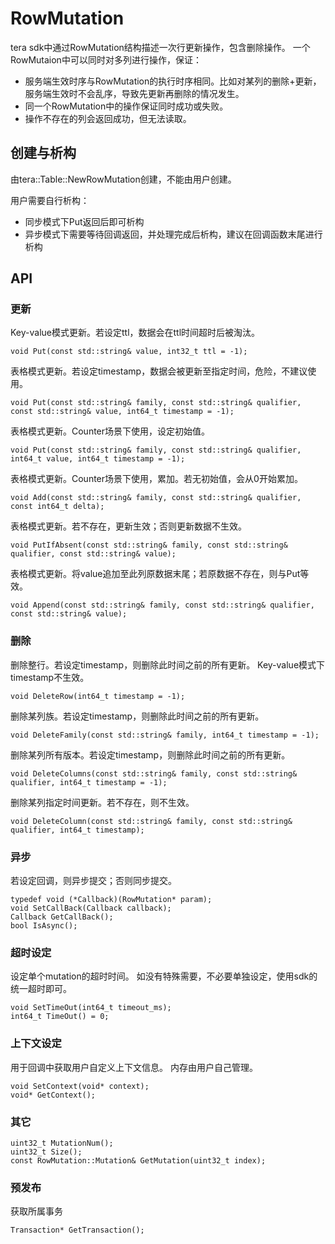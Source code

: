 # RowMutation

tera sdk中通过RowMutation结构描述一次行更新操作，包含删除操作。
一个RowMutaion中可以同时对多列进行操作，保证：
 * 服务端生效时序与RowMutation的执行时序相同。比如对某列的删除+更新，服务端生效时不会乱序，导致先更新再删除的情况发生。
 * 同一个RowMutation中的操作保证同时成功或失败。
 * 操作不存在的列会返回成功，但无法读取。

## 创建与析构

由tera::Table::NewRowMutation创建，不能由用户创建。

用户需要自行析构：
 * 同步模式下Put返回后即可析构
 * 异步模式下需要等待回调返回，并处理完成后析构，建议在回调函数末尾进行析构
 
## API

### 更新

Key-value模式更新。若设定ttl，数据会在ttl时间超时后被淘汰。
```
void Put(const std::string& value, int32_t ttl = -1);
```
表格模式更新。若设定timestamp，数据会被更新至指定时间，危险，不建议使用。
```
void Put(const std::string& family, const std::string& qualifier, const std::string& value, int64_t timestamp = -1);
```
表格模式更新。Counter场景下使用，设定初始值。
```
void Put(const std::string& family, const std::string& qualifier, int64_t value, int64_t timestamp = -1);
```
表格模式更新。Counter场景下使用，累加。若无初始值，会从0开始累加。
```
void Add(const std::string& family, const std::string& qualifier, const int64_t delta);
```
表格模式更新。若不存在，更新生效；否则更新数据不生效。
```
void PutIfAbsent(const std::string& family, const std::string& qualifier, const std::string& value);
```
表格模式更新。将value追加至此列原数据末尾；若原数据不存在，则与Put等效。
```
void Append(const std::string& family, const std::string& qualifier, const std::string& value);
```

### 删除

删除整行。若设定timestamp，则删除此时间之前的所有更新。
Key-value模式下timestamp不生效。
```
void DeleteRow(int64_t timestamp = -1);
```
删除某列族。若设定timestamp，则删除此时间之前的所有更新。
```
void DeleteFamily(const std::string& family, int64_t timestamp = -1);
```
删除某列所有版本。若设定timestamp，则删除此时间之前的所有更新。
```
void DeleteColumns(const std::string& family, const std::string& qualifier, int64_t timestamp = -1);
```
删除某列指定时间更新。若不存在，则不生效。
```
void DeleteColumn(const std::string& family, const std::string& qualifier, int64_t timestamp);
```

### 异步

若设定回调，则异步提交；否则同步提交。
```
typedef void (*Callback)(RowMutation* param);
void SetCallBack(Callback callback);
Callback GetCallBack();
bool IsAsync(); 
```

### 超时设定

设定单个mutation的超时时间。
如没有特殊需要，不必要单独设定，使用sdk的统一超时即可。
```
void SetTimeOut(int64_t timeout_ms);
int64_t TimeOut() = 0;
```

### 上下文设定

用于回调中获取用户自定义上下文信息。
内存由用户自己管理。

```
void SetContext(void* context);
void* GetContext();
```

### 其它

```
uint32_t MutationNum();
uint32_t Size();
const RowMutation::Mutation& GetMutation(uint32_t index);
```

### 预发布

获取所属事务
```
Transaction* GetTransaction();
```
